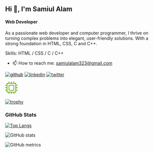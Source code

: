 ## Hi 👋, I'm Samiul Alam
#### Web Developer

As a passionate web developer and computer programmer, I thrive on turning complex problems into elegant, user-friendly solutions. With a strong foundation in HTML, CSS, C and C++.

Skills: HTML / CSS / C / C++

- 📫 How to reach me: samiulalam323@gmail.com 


[<img src='https://cdn.jsdelivr.net/npm/simple-icons@3.0.1/icons/github.svg' alt='github' height='40' style="color:#000">](https://github.com/samiulalam323)  [<img src='https://cdn.jsdelivr.net/npm/simple-icons@3.0.1/icons/linkedin.svg' alt='linkedin' height='40'>](https://www.linkedin.com/in/samiulalam323/)  [<img src='https://cdn.jsdelivr.net/npm/simple-icons@3.0.1/icons/twitter.svg' alt='twitter' height='40'>](https://twitter.com/samiulalam323)  

<a href='https://docs.github.com/en/developers'><img src='https://raw.githubusercontent.com/acervenky/animated-github-badges/master/assets/devbadge.gif' width='40' height='40'></a> 

[![trophy](https://github-profile-trophy.vercel.app/?username=samiulalam323)](https://github.com/ryo-ma/github-profile-trophy)


### GitHub Stats
[![Top Langs](https://github-readme-stats.vercel.app/api/top-langs/?username=samiulalam323)](https://github.com/anuraghazra/github-readme-stats)

![GitHub stats](https://github-readme-stats.vercel.app/api?username=samiulalam323&show_icons=true)  

![GitHub metrics](https://metrics.lecoq.io/samiulalam323)  


